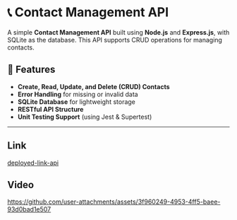 # 📞 Contact Management API

A simple **Contact Management API** built using **Node.js** and **Express.js**, with SQLite as the database. This API supports CRUD operations for managing contacts.

## 🚀 Features
- **Create, Read, Update, and Delete (CRUD) Contacts**   
- **Error Handling** for missing or invalid data  
- **SQLite Database** for lightweight storage  
- **RESTful API Structure**  
- **Unit Testing Support** (using Jest & Supertest)  

---

## Link 
[deployed-link-api](https://blackwinstech-assignment-sushobhit.onrender.com/contacts)

## Video



https://github.com/user-attachments/assets/3f960249-4953-4ff5-baee-93d0bad1e507

